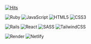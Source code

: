  [![Hits](https://hits.seeyoufarm.com/api/count/incr/badge.svg?url=https%3A%2F%2Fhttps%2F%2Fgithub.com%2Fjohn-farina&count_bg=%232EC1E6&title_bg=%23E25454&icon=&icon_color=%23E7E7E7&title=GITHUB+PAGE+VIEWS&edge_flat=false)](https://github.com/john-farina)

<!-- | [[soundScapes]]()  | [Tamagotchi]() | [Snake]()  | [Pocket Calculator]() |
| :-----------: | :-----------: | :-----------: | :-----------: |
| <a href="https://"><img width="100" src="./images/soundscapes-intro.gif" /></a> | <a href="https://"><img width="100" src="./images/Tamgotchi-Intro.gif" /></a>  | <a href="https://"><img width="100" src="./images/playing-snake-2.gif" /></a>  | <a href="https://"><img width="100" src="./images/pocketCalc.gif" /></a> |

[Zoltar]() | [Magic 8 Ball]()  | [[etchaSketch]]()  | [Tic Tac Toe]() |
:-----------: | :-----------: | :-----------: | :-----------: |
| <a href="https://"><img width="100" src="./images/ZoltarFirst.gif" /></a>  | <a href="https://"><img width="100" src="./images/8Ball-Opening%20(1).gif" /></a>  | <a href="https://"><img width="100" src="./images/EtchaDrawReset.gif" /></a> | <a href="https://"><img width="100" src="./images/Win-TicTacToe.gif" /></a>  |
 -->


![Ruby](https://img.shields.io/badge/ruby-%23CC342D.svg?style=for-the-badge&logo=ruby&logoColor=white)
![JavaScript](https://img.shields.io/badge/javascript-%23323330.svg?style=for-the-badge&logo=javascript&logoColor=%23F7DF1E)
![HTML5](https://img.shields.io/badge/html5-%23E34F26.svg?style=for-the-badge&logo=html5&logoColor=white)
![CSS3](https://img.shields.io/badge/css3-%231572B6.svg?style=for-the-badge&logo=css3&logoColor=white)


![Rails](https://img.shields.io/badge/rails-%23CC0000.svg?style=for-the-badge&logo=ruby-on-rails&logoColor=white)
![React](https://img.shields.io/badge/react-%2320232a.svg?style=for-the-badge&logo=react&logoColor=%2361DAFB)
![SASS](https://img.shields.io/badge/SASS-hotpink.svg?style=for-the-badge&logo=SASS&logoColor=white)
![TailwindCSS](https://img.shields.io/badge/tailwindcss-%2338B2AC.svg?style=for-the-badge&logo=tailwind-css&logoColor=white)


![Render](https://img.shields.io/badge/Render-%46E3B7.svg?style=for-the-badge&logo=render&logoColor=white)
![Netlify](https://img.shields.io/badge/netlify-%23000000.svg?style=for-the-badge&logo=netlify&logoColor=#00C7B7)



 <br/>


<!-- MarkDown Icons -->
<!-- https://github.com/Ileriayo/markdown-badges -->
